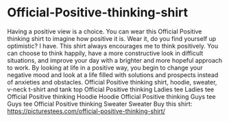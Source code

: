 # Official-Positive-thinking-shirt
Having a positive view is a choice. You can wear this Official Positive thinking shirt to imagine how positive it is. Wear it, do you find yourself up optimistic? I have. This shirt always encourages me to think positively. You can choose to think happily, have a more constructive look in difficult situations, and improve your day with a brighter and more hopeful approach to work. By looking at life in a positive way, you begin to change your negative mood and look at a life filled with solutions and prospects instead of anxieties and obstacles.  Official Positive thinking shirt, hoodie, sweater, v-neck t-shirt and tank top Official Positive thinking Ladies tee Ladies tee  Official Positive thinking Hoodie Hoodie  Official Positive thinking Guys tee Guys tee  Official Positive thinking Sweater Sweater  Buy this shirt: https://picturestees.com/official-positive-thinking-shirt/
